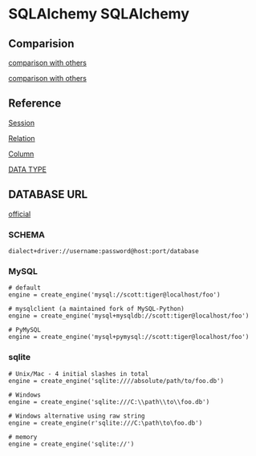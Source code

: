 
# SQLAlchemy SQLAlchemy

## Comparision 

[comparison with others](https://medium.com/pragmatech/orm-for-python-b63cfbc39e7f)

[comparison with others](https://www.pythoncentral.io/sqlalchemy-vs-orms/)

## Reference

[Session](https://docs.sqlalchemy.org/en/14/orm/session_api.html?highlight=session#sqlalchemy.orm.Session)

[Relation](https://docs.sqlalchemy.org/en/14/orm/relationships.html)

[Column](https://docs.sqlalchemy.org/en/14/core/metadata.html?highlight=column#sqlalchemy.schema.Column)

[DATA TYPE](https://docs.sqlalchemy.org/en/14/core/type_basics.html#generic-types)


## DATABASE URL

[official](https://docs.sqlalchemy.org/en/14/core/engines.html#database-urls)

### SCHEMA
```
dialect+driver://username:password@host:port/database
```

### MySQL
```
# default
engine = create_engine('mysql://scott:tiger@localhost/foo')

# mysqlclient (a maintained fork of MySQL-Python)
engine = create_engine('mysql+mysqldb://scott:tiger@localhost/foo')

# PyMySQL
engine = create_engine('mysql+pymysql://scott:tiger@localhost/foo')
```

### sqlite
```
# Unix/Mac - 4 initial slashes in total
engine = create_engine('sqlite:////absolute/path/to/foo.db')

# Windows
engine = create_engine('sqlite:///C:\\path\\to\\foo.db')

# Windows alternative using raw string
engine = create_engine(r'sqlite:///C:\path\to\foo.db')

# memory
engine = create_engine('sqlite://')
```
